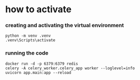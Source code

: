 # how to activate

### creating and activating the virtual environment
```
python -m venv .venv
.venv\Scripts\activate
```

### running the code
```
docker run -d -p 6379:6379 redis
celery -A celery_worker.celery_app worker --loglevel=info
uvicorn app.main:app --reload
```